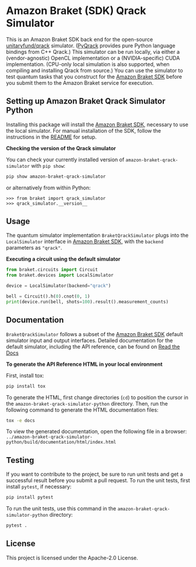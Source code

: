 # Amazon Braket (SDK) Qrack Simulator

This is an Amazon Braket SDK back end for the open-source [unitaryfund/qrack](https://github.com/unitaryfund/qrack) simulator. ([PyQrack](https://github.com/unitaryfund/pyqrack) provides pure Python language bindings from C++ Qrack.) This simulator can be run locally, via either a (vendor-agnostic) OpenCL implementation or a (NVIDIA-specific) CUDA implementation. (CPU-only local simulation is also supported, when compiling and installing Qrack from source.) You can use the simulator to test quantum tasks that you construct for the [Amazon Braket SDK](https://github.com/amazon-braket/amazon-braket-sdk-python) before you submit them to the Amazon Braket service for execution.

## Setting up Amazon Braket Qrack Simulator Python
Installing this package will install the [Amazon Braket SDK](https://github.com/amazon-braket/amazon-braket-sdk-python), necessary to use the local simulator.
For manual installation of the SDK, follow the instructions in the [README](https://github.com/amazon-braket/amazon-braket-sdk-python/blob/main/README.md) for setup.

**Checking the version of the Qrack simulator**

You can check your currently installed version of `amazon-braket-qrack-simulator` with `pip show`:

```bash
pip show amazon-braket-qrack-simulator
```

or alternatively from within Python:

```
>>> from braket import qrack_simulator
>>> qrack_simulator.__version__
```

## Usage
The quantum simulator implementation `BraketQrackSimulator` plugs into the `LocalSimulator` interface in 
[Amazon Braket SDK](https://github.com/amazon-braket/amazon-braket-sdk-python), with the `backend` parameters as `"qrack"`.

**Executing a circuit using the default simulator**
```python
from braket.circuits import Circuit
from braket.devices import LocalSimulator

device = LocalSimulator(backend="qrack")

bell = Circuit().h(0).cnot(0, 1)
print(device.run(bell, shots=100).result().measurement_counts)
```

## Documentation

`BraketQrackSimulator` follows a subset of the [Amazon Braket SDK](https://github.com/amazon-braket/amazon-braket-sdk-python) default simulator input and output interfaces. Detailed documentation for the default simulator, including the API reference, can be found on [Read the Docs](https://amazon-braket-default-simulator-python.readthedocs.io/en/latest/)

**To generate the API Reference HTML in your local environment**

First, install tox:

```bash
pip install tox
```

To generate the HTML, first change directories (`cd`) to position the cursor in the `amazon-braket-qrack-simulator-python` directory. Then, run the following command to generate the HTML documentation files:

```bash
tox -e docs
```

To view the generated documentation, open the following file in a browser:
`../amazon-braket-qrack-simulator-python/build/documentation/html/index.html`

## Testing

If you want to contribute to the project, be sure to run unit tests and get a successful result 
before you submit a pull request. To run the unit tests, first install `pytest`, if necessary:

```bash
pip install pytest
```

To run the unit tests, use this command in the `amazon-braket-qrack-simulator-python` directory:

```bash
pytest .
```

## License

This project is licensed under the Apache-2.0 License.

